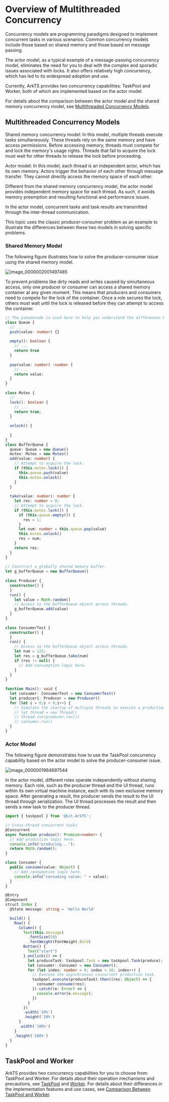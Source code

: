 # Overview of Multithreaded Concurrency

Concurrency models are programming paradigms designed to implement concurrent tasks in various scenarios. Common concurrency models include those based on shared memory and those based on message passing.

The actor model, as a typical example of a message-passing concurrency model, eliminates the need for you to deal with the complex and sporadic issues associated with locks. It also offers relatively high concurrency, which has led to its widespread adoption and use.

Currently, ArkTS provides two concurrency capabilities: TaskPool and Worker, both of which are implemented based on the actor model.

For details about the comparison between the actor model and the shared memory concurrency model, see [Multithreaded Concurrency Models](#multithreaded-concurrency-models).

## Multithreaded Concurrency Models

Shared memory concurrency model: In this model, multiple threads execute tasks simultaneously. These threads rely on the same memory and have access permissions. Before accessing memory, threads must compete for and lock the memory's usage rights. Threads that fail to acquire the lock must wait for other threads to release the lock before proceeding.

Actor model: In this model, each thread is an independent actor, which has its own memory. Actors trigger the behavior of each other through message transfer. They cannot directly access the memory space of each other. 

Different from the shared memory concurrency model, the actor model provides independent memory space for each thread. As such, it avoids memory preemption and resulting functional and performance issues.

In the actor model, concurrent tasks and task results are transmitted through the inter-thread communication.

This topic uses the classic producer-consumer problem as an example to illustrate the differences between these two models in solving specific problems.

### Shared Memory Model

The following figure illustrates how to solve the producer-consumer issue using the shared memory model.

![image_0000002001497485](figures/image_0000002001497485.png)

To prevent problems like dirty reads and writes caused by simultaneous access, only one producer or consumer can access a shared memory container at any given moment. This means that producers and consumers need to compete for the lock of the container. Once a role secures the lock, others must wait until the lock is released before they can attempt to access the container.

```ts
// The pseudocode is used here to help you understand the differences between the shared memory model and the actor model.
class Queue {
  // ...
  push(value: number) {}
 
  empty(): boolean {
    // ...
    return true
  }
 
  pop(value: number) :number {
    // ...
    return value;
  }
}
 
class Mutex {
  // ...
  lock(): boolean {
    // ...
    return true;
  }
 
  unlock() {
 
  }
}
class BufferQueue {
  queue: Queue = new Queue()
  mutex: Mutex = new Mutex()
  add(value: number) {
    // Attempt to acquire the lock.
    if (this.mutex.lock()) {
      this.queue.push(value)
      this.mutex.unlock()
    }
  }
 
  take(value: number): number {
    let res: number = 0;
    // Attempt to acquire the lock.
    if (this.mutex.lock()) {
      if (this.queue.empty()) {
        res = 1;
      }
      let num: number = this.queue.pop(value)
      this.mutex.unlock()
      res = num;
    }
    return res;
  }
}
 
// Construct a globally shared memory buffer.
let g_bufferQueue = new BufferQueue()
 
class Producer {
  constructor() {
  }
  run() {
    let value = Math.random()
    // Access to the bufferQueue object across threads.
    g_bufferQueue.add(value)
  }
}
 
class ConsumerTest {
  constructor() {
  }
  run() {
    // Access to the bufferQueue object across threads.
    let num = 123;
    let res = g_bufferQueue.take(num)
    if (res != null) {
      // Add consumption logic here.
    }
  }
}
 
function Main(): void {
  let consumer: ConsumerTest = new ConsumerTest()
  let producer1: Producer = new Producer()
  for (let i = 0;i < 0;i++) {
    // Simulate the startup of multiple threads to execute a production task.
    // let thread = new Thread()
    // thread.run(producer.run())
    // consumer.run()
  }
}
```


### Actor Model

The following figure demonstrates how to use the TaskPool concurrency capability based on the actor model to solve the producer-consumer issue.

![image_0000001964697544](figures/image_0000001964697544.png)

In the actor model, different roles operate independently without sharing memory. Each role, such as the producer thread and the UI thread, runs within its own virtual machine instance, each with its own exclusive memory space. After generating a result, the producer sends the result to the UI thread through serialization. The UI thread processes the result and then sends a new task to the producer thread.

```ts
import { taskpool } from '@kit.ArkTS';

// Cross-thread concurrent tasks
@Concurrent
async function produce(): Promise<number> {
  // Add production logic here.
  console.info("producing...");
  return Math.random();
}

class Consumer {
  public consume(value: Object) {
    // Add consumption logic here.
    console.info("consuming value: " + value);
  }
}

@Entry
@Component
struct Index {
  @State message: string = 'Hello World'

  build() {
    Row() {
      Column() {
        Text(this.message)
          .fontSize(50)
          .fontWeight(FontWeight.Bold)
        Button() {
          Text("start")
        }.onClick(() => {
          let produceTask: taskpool.Task = new taskpool.Task(produce);
          let consumer: Consumer = new Consumer();
          for (let index: number = 0; index < 10; index++) {
            // Execute the asynchronous concurrent production task.
            taskpool.execute(produceTask).then((res: Object) => {
              consumer.consume(res);
            }).catch((e: Error) => {
              console.error(e.message);
            })
          }
        })
        .width('20%')
        .height('20%')
      }
      .width('100%')
    }
    .height('100%')
  }
}
```


## TaskPool and Worker

ArkTS provides two concurrency capabilities for you to choose from: TaskPool and Worker. For details about their operation mechanisms and precautions, see [TaskPool](taskpool-introduction.md) and [Worker](worker-introduction.md). For details about their differences in the implementation features and use cases, see [Comparison Between TaskPool and Worker](taskpool-vs-worker.md).
